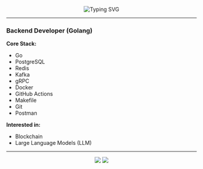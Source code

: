 <p align="center">
  <img src="https://readme-typing-svg.herokuapp.com?font=Fira+Code&size=30&pause=1000&color=00F2FE&center=true&vCenter=true&width=700&lines=Backend+Developer+(Golang);Clean+Code+%7C+High+Performance+%7C+Scalability" alt="Typing SVG" />
</p>

---

### Backend Developer (Golang)

**Core Stack:**
  
- Go  
- PostgreSQL  
- Redis  
- Kafka  
- gRPC  
- Docker  
- GitHub Actions  
- Makefile  
- Git  
- Postman  

**Interested in:**  
- Blockchain  
- Large Language Models (LLM)  

---

<p align="center">
  <img src="https://github-readme-stats.vercel.app/api/top-langs/?username=USERNAME&layout=compact&theme=tokyonight&hide_border=true" />
  <img src="https://github-readme-stats.vercel.app/api?username=USERNAME&show_icons=true&theme=tokyonight&hide_border=true" />
</p>

